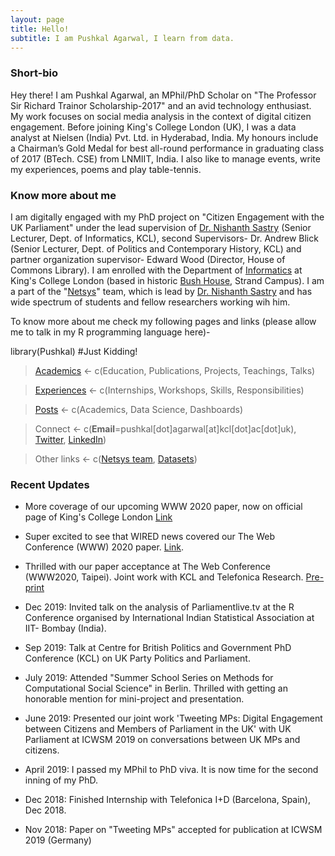 ```yaml
---
layout: page
title: Hello!
subtitle: I am Pushkal Agarwal, I learn from data.
---
```


### Short-bio
Hey there! I am Pushkal Agarwal, an MPhil/PhD Scholar on "The Professor Sir Richard Trainor Scholarship-2017" and an avid technology enthusiast. My work focuses on social media analysis in the context of digital citizen engagement. Before joining King's College London (UK), I was a data analyst at Nielsen (India) Pvt. Ltd. in Hyderabad, India. My honours include a Chairman’s Gold Medal for best all-round performance in graduating class of 2017 (BTech. CSE) from LNMIIT, India. I also like to manage events, write my experiences, poems and play table-tennis.

### Know more about me
I am digitally engaged with my PhD project on "Citizen Engagement with the UK Parliament" under the lead supervision of [Dr. Nishanth Sastry](https://nms.kcl.ac.uk/nishanth.sastry/) (Senior Lecturer, Dept. of Informatics, KCL), second Supervisors- Dr. Andrew Blick (Senior Lecturer, Dept. of Politics and Contemporary History, KCL) and partner organization supervisor- Edward Wood (Director, House of Commons Library).
I am enrolled with the Department of [Informatics](https://www.kcl.ac.uk/nms/depts/informatics/index) at King's College London (based in historic [Bush House](https://www.kcl.ac.uk/visit/location?id=093a1c0e-70e9-4ab4-ba92-49e8ec4f2dac), Strand Campus). I am a part of the "[Netsys](https://nms.kcl.ac.uk/netsys/)" team, which is lead by [Dr. Nishanth Sastry](https://nms.kcl.ac.uk/nishanth.sastry/) and has wide spectrum of students and fellow researchers working wih him.  

To know more about me check my following pages and links (please allow me to talk in my R programming language here)-

library(Pushkal) #Just Kidding!
> [Academics](/academics.md)    <- c(Education, Publications, Projects, Teachings, Talks)

> [Experiences](/experiences.md) <- c(Internships, Workshops, Skills, Responsibilities)

> [Posts](posts.md)                <- c(Academics, Data Science, Dashboards)

> Connect            <- c(**Email**=pushkal[dot]agarwal[at]kcl[dot]ac[dot]uk), [Twitter](https://twitter.com/pushkalagarwa), [LinkedIn](https://www.linkedin.com/in/pushkal-agarwal-71535a18/))

> Other links                   <- c([Netsys team](https://nms.kcl.ac.uk/netsys/), [Datasets](https://nms.kcl.ac.uk/netsys/))

### Recent Updates

- More coverage of our upcoming WWW 2020 paper, now on official page of King's College London [Link](https://www.kcl.ac.uk/partisan-us-news-websites-track-user-data-more-than-general-web)

- Super excited to see that WIRED news covered our The Web Conference (WWW) 2020 paper. [Link](https://www.wired.com/story/right-left-news-site-ad-tracking/). 

- Thrilled with our paper acceptance at The Web Conference (WWW2020, Taipei). Joint work with KCL and Telefonica Research. [Pre-print](https://arxiv.org/abs/2002.00934)

- Dec 2019: Invited talk on the analysis of Parliamentlive.tv at the R Conference organised by International Indian Statistical
Association at IIT- Bombay (India).

- Sep 2019: Talk at Centre for British Politics and Government PhD Conference (KCL) on UK Party Politics and Parliament.

- July 2019: Attended "Summer School Series on Methods for Computational Social Science" in Berlin. Thrilled with getting an honorable mention for mini-project and presentation.

- June 2019: Presented our joint work  'Tweeting MPs: Digital Engagement between Citizens and Members of Parliament in the UK' with UK Parliament at ICWSM 2019 on conversations between UK MPs and citizens.

- April 2019: I passed my MPhil to PhD viva. It is now time for the second inning of my PhD. 

- Dec 2018: Finished Internship with Telefonica I+D (Barcelona, Spain), Dec 2018.

- Nov 2018: Paper on "Tweeting MPs" accepted for publication at ICWSM 2019 (Germany)  

  
